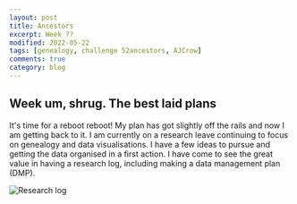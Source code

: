 ```yaml
---
layout: post
title: Ancestors
excerpt: Week ??
modified: 2022-05-22
tags: [genealogy, challenge 52ancestors, AJCrow]
comments: true
category: blog
---
```


## Week um, shrug. The best laid plans

It's time for a reboot reboot!
My plan has got slightly off the rails and now I am getting back to it. I am currently on a research leave continuing to focus on genealogy and data visualisations. I have a few ideas to pursue and getting the data organised in a first action. I have come to see the great value in having a research log, including making a data management plan (DMP).

![Research log]("https://live.staticflickr.com/65535/52091483033_2efbd217d4_b_d.jpg")
